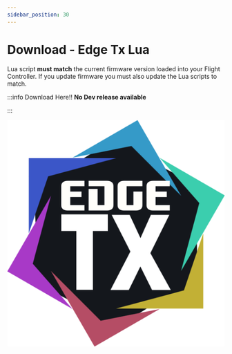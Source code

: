 ```yaml
---
sidebar_position: 30
---
```


# Download - Edge Tx Lua
Lua script **must match** the current firmware version loaded into your Flight Controller. If you update firmware you must also update the Lua scripts to match.

:::info Download Here!!
**No Dev release available**

:::

![Edge Tx](../setup/img/edgetx-logo.png)


